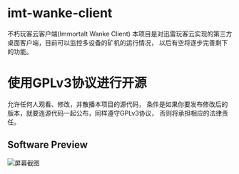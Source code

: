# imt-wanke-client
不朽玩客云客户端(Immortalt Wanke Client)
本项目是对迅雷玩客云实现的第三方桌面客户端，目前可以监控多设备的矿机的运行情况，
以后有空将逐步完善剩下的功能。
# 使用GPLv3协议进行开源
允许任何人观看、修改，并散播本项目的源代码，
条件是如果你要发布修改后的版本，就要连源代码一起公布，同样遵守GPLv3协议，
否则将承担相应的法律责任。
 ## Software Preview
![屏幕截图](https://raw.githubusercontent.com/Immortalt/imt-wanke-client/master/screenshot1.png)